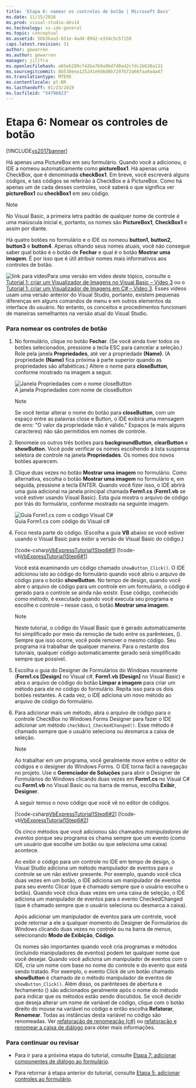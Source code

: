```yaml
---
title: 'Etapa 6: nomear os controles de botão | Microsoft Docs'
ms.date: 11/15/2016
ms.prod: visual-studio-dev14
ms.technology: vs-ide-general
ms.topic: conceptual
ms.assetid: 56b3baa3-651e-4ad4-8942-e334c5c57158
caps.latest.revision: 31
author: gewarren
ms.author: gewarren
manager: jillfra
ms.openlocfilehash: a65eb289cf42ba7b9a9bd7d0ad2cfdc1b630a131
ms.sourcegitcommit: 8b538eea125241e9d6d8b7297b72a66faa9a4a47
ms.translationtype: MTE95
ms.contentlocale: pt-BR
ms.lasthandoff: 01/23/2019
ms.locfileid: "54796823"
---
```

# <a name="step-6-name-your-button-controls"></a>Etapa 6: Nomear os controles de botão
[!INCLUDE[vs2017banner](../includes/vs2017banner.md)]

Há apenas uma PictureBox em seu formulário. Quando você a adicionou, o IDE a nomeou automaticamente como **pictureBox1**. Há apenas uma CheckBox, que é denominada **checkBox1**. Em breve, você escreverá alguns códigos, e tais códigos se referirão à CheckBox e à PictureBox. Como há apenas um de cada desses controles, você saberá o que significa ver **pictureBox1** ou **checkBox1** em seu código.  
  
> [!NOTE]
>  No Visual Basic, a primeira letra padrão de qualquer nome de controle é uma maiúscula inicial e, portanto, os nomes são **PictureBox1**, **CheckBox1** e assim por diante.  
  
 Há quatro botões no formulário e o IDE os nomeou **button1**, **button2**, **button3** e **button4**. Apenas olhando seus nomes atuais, você não consegue saber qual botão é o botão de **Fechar** e qual é o botão **Mostrar uma imagem**. É por isso que é útil atribuir nomes mais informativos aos controles de botão.  
  
 ![link para vídeo](../data-tools/media/playvideo.gif "PlayVideo")Para uma versão em vídeo deste tópico, consulte o [Tutorial 1: criar um Visualizador de Imagens no Visual Basic – Vídeo 3](http://go.microsoft.com/fwlink/?LinkId=205213) ou o [Tutorial 1: criar um Visualizador de Imagens em C# – Vídeo 3](http://go.microsoft.com/fwlink/?LinkId=205202). Esses vídeos usam uma versão anterior do Visual Studio, portanto, existem pequenas diferenças em alguns comandos de menu e em outros elementos da interface do usuário. No entanto, os conceitos e procedimentos funcionam de maneiras semelhantes na versão atual do Visual Studio.  
  
### <a name="to-name-your-button-controls"></a>Para nomear os controles de botão  
  
1.  No formulário, clique no botão **Fechar**. (Se você ainda tiver todos os botões selecionados, pressione a tecla ESC para cancelar a seleção.) Role pela janela **Propriedades**, até ver a propriedade **(Name)**. (A propriedade **(Name)** fica próxima à parte superior quando as propriedades são alfabéticas.) Altere o nome para **closeButton**, conforme mostrado na imagem a seguir.  
  
     ![Janela Propriedades com o nome closeButton](../ide/media/express-setnameproperty.png "Express_SetNameProperty")  
A janela Propriedades com nome de closeButton  
  
    > [!NOTE]
    >  Se você tentar alterar o nome do botão para **closeButton**, com um espaço entre as palavras close e Button, o IDE exibirá uma mensagem de erro: "O valor da propriedade não é válido." Espaços (e mais alguns caracteres) não são permitidos em nomes de controle.  
  
2.  Renomeie os outros três botões para **backgroundButton**, **clearButton** e **showButton**. Você pode verificar os nomes escolhendo a lista suspensa seletora de controle na janela **Propriedades**. Os nomes dos novos botões aparecem.  
  
3.  Clique duas vezes no botão **Mostrar uma imagem** no formulário. Como alternativa, escolha o botão **Mostrar uma imagem** no formulário e, em seguida, pressione a tecla ENTER. Quando você fizer isso, o IDE abrirá uma guia adicional na janela principal chamada **Form1.cs** (**Form1.vb** se você estiver usando Visual Basic). Esta guia mostra o arquivo de código por trás do formulário, conforme mostrado na seguinte imagem.  
  
     ![Guia Form1.cs com o código Visual C&#35;](../ide/media/express-showbuttoncode.png "Express_ShowButtonCode")  
Guia Form1.cs com código do Visual c#  
  
4.  Foco nesta parte do código. (Escolha a guia **VB** abaixo se você estiver usando o Visual Basic para exibir a versão de Visual Basic do código.)  
  
     [!code-csharp[VbExpressTutorial1Step6#1](../snippets/csharp/VS_Snippets_VBCSharp/vbexpresstutorial1step6/cs/form1.cs#1)]
     [!code-vb[VbExpressTutorial1Step6#1](../snippets/visualbasic/VS_Snippets_VBCSharp/vbexpresstutorial1step6/vb/form1.vb#1)]  
  
     Você está examinando um código chamado `showButton_Click()`. O IDE adicionou isto ao código do formulário quando você abriu o arquivo de código para o botão **showButton**. No tempo de design, quando você abre o arquivo de código para um controle em um formulário, o código é gerado para o controle se ainda não existir. Esse código, conhecido como *método*, é executado quando você executa seu programa e escolhe o controle – nesse caso, o botão **Mostrar uma imagem**.  
  
    > [!NOTE]
    >  Neste tutorial, o código do Visual Basic que é gerado automaticamente foi simplificado por meio da remoção de tudo entre os parênteses, (). Sempre que isso ocorre, você pode remover o mesmo código. Seu programa irá trabalhar de qualquer maneira. Para o restante dos tutoriais, qualquer código automaticamente gerado será simplificado sempre que possível.  
  
5.  Escolha o guia do Designer de Formulários do Windows novamente (**Form1.cs [Design]** no Visual c#, **Form1.vb [Design]** no Visual Basic) e abra o arquivo de código do botão **Limpar a imagem** para criar um método para ele no código do formulário. Repita isso para os dois botões restantes. A cada vez, o IDE adiciona um novo método ao arquivo de código do formulário.  
  
6.  Para adicionar mais um método, abra o arquivo de código para o controle CheckBox no Windows Forms Designer para fazer o IDE adicionar um método `checkBox1_CheckedChanged()`. Esse método é chamado sempre que o usuário seleciona ou desmarca a caixa de seleção.  
  
    > [!NOTE]
    >  Ao trabalhar em um programa, você geralmente move entre o editor de códigos e o designer do Windows Forms. O IDE torna fácil a navegação no projeto. Use o **Gerenciador de Soluções** para abrir o Designer de Formulários do Windows clicando duas vezes em **Form1.cs** no Visual C# ou **Form1.vb** no Visual Basic ou na barra de menus, escolha **Exibir**, **Designer**.  
  
     A seguir temos o novo código que você vê no editor de códigos.  
  
     [!code-csharp[VbExpressTutorial1Step6#2](../snippets/csharp/VS_Snippets_VBCSharp/vbexpresstutorial1step6/cs/form1.cs#2)]
     [!code-vb[VbExpressTutorial1Step6#2](../snippets/visualbasic/VS_Snippets_VBCSharp/vbexpresstutorial1step6/vb/form1.vb#2)]  
  
     Os cinco métodos que você adicionou são chamados *manipuladores de eventos* porque seu programa os chama sempre que um evento (como um usuário que escolhe um botão ou que seleciona uma caixa) acontece.  
  
     Ao exibir o código para um controle no IDE em tempo de design, o Visual Studio adiciona um método manipulador de eventos para o controle se um não estiver presente. Por exemplo, quando você clica duas vezes em um botão, o IDE adiciona um manipulador de eventos para seu evento Clicar (que é chamado sempre que o usuário escolhe o botão). Quando você clica duas vezes em uma caixa de seleção, o IDE adiciona um manipulador de eventos para o evento CheckedChanged (que é chamado sempre que o usuário seleciona ou desmarca a caixa).  
  
     Após adicionar um manipulador de eventos para um controle, você pode retornar a ele a qualquer momento do Designer de Formulários do Windows clicando duas vezes no controle ou na barra de menus, selecionando **Modo de Exibição**, **Código**.  
  
     Os nomes são importantes quando você cria programas e métodos (incluindo manipuladores de eventos) podem ter qualquer nome que você desejar. Quando você adiciona um manipulador de eventos com o IDE, cria um nome com base no nome do controle e do evento que está sendo tratado. Por exemplo, o evento Click de um botão chamado **showButton** é chamado de o método manipulador de eventos de `showButton_Click()`. Além disso, os parênteses de abertura e fechamento () são adicionados geralmente após o nome do método para indicar que os métodos estão sendo discutidos. Se você decidir que deseja alterar um nome de variável de código, clique com o botão direito do mouse na variável no código e então escolha **Refatorar**, **Renomear**. Todas as instâncias desta variável no código são renomeadas. Ver [refatoração de renomeação (c#)](../csharp-ide/rename-refactoring-csharp.md) ou [refatoração e renomear a caixa de diálogo](http://msdn.microsoft.com/library/001d2d81-9bb6-4e8e-ae3a-20c0daaa3959) para obter mais informações.  
  
### <a name="to-continue-or-review"></a>Para continuar ou revisar  
  
-   Para ir para a próxima etapa do tutorial, consulte [Etapa 7: adicionar componentes de diálogo ao formulário](../ide/step-7-add-dialog-components-to-your-form.md).  
  
-   Para retornar à etapa anterior do tutorial, consulte [Etapa 5: adicionar controles ao formulário](../ide/step-5-add-controls-to-your-form.md).

